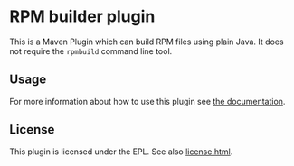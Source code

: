 
# RPM builder plugin

This is a Maven Plugin which can build RPM files using plain Java.
It does not require the `rpmbuild` command line tool.

## Usage

For more information about how to use this plugin see
[the documentation](https://ctron.github.io/rpm-builder).

## License

This plugin is licensed under the EPL. See also [license.html](license.html).